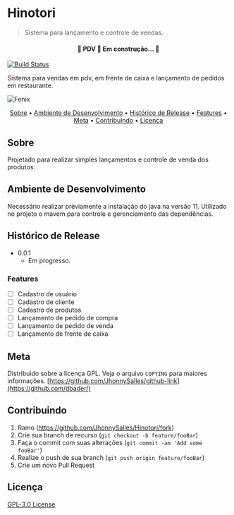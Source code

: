 # Hinotori
> Sistema para lançamento e controle de vendas.

<h4 align="center"> 
	🚧  PDV 🚀 Em construção...  🚧
</h4>

[![Build Status][travis-image]][travis-url]

Sistema para vendas em pdv, em frente de caixa e lançamento de pedidos em restaurante.

![Fenix](https://user-images.githubusercontent.com/43912638/99855765-4dfcbe00-2b66-11eb-95c2-25636275a009.png)

<p align="center">
 <a href="#Sobre">Sobre</a> •
 <a href="#Ambiente-de-Desenvolvimento">Ambiente de Desenvolvimento</a> • 
 <a href="#Histórico-de-Release">Histórico de Release</a> • 
 <a href="#Features">Features</a> • 
 <a href="#Meta">Meta</a> • 
 <a href="#Contribuindo">Contribuindo</a> • 
 <a href="#Licença">Licença</a>
</p>

## Sobre

Projetado para realizar simples lançamentos e controle de venda dos produtos.

## Ambiente de Desenvolvimento

Necessário realizar préviamente a instalação do java na versão 11.
Utilizado no projeto o mavem para controle e gerenciamento das dependências.

## Histórico de Release

* 0.0.1
    * Em progresso.

### Features

- [ ] Cadastro de usuário
- [ ] Cadastro de cliente
- [ ] Cadastro de produtos
- [ ] Lançamento de pedido de compra
- [ ] Lançamento de pedido de venda
- [ ] Lançamento de frente de caixa

## Meta

Distribuido sobre a licença GPL. Veja o arquivo ``COPYING`` para maiores informações.
[https://github.com/JhonnySalles/github-link](https://github.com/dbader/)

## Contribuindo

1. Ramo (<https://github.com/JhonnySalles/Hinotori/fork>)
2. Crie sua branch de recurso (`git checkout -b feature/fooBar`)
3. Faça o commit com suas alterações (`git commit -am 'Add some fooBar'`)
4. Realize o push de sua branch (`git push origin feature/fooBar`)
5. Crie um novo Pull Request

<!-- Markdown link & img dfn's -->

[travis-image]: https://img.shields.io/travis/dbader/node-datadog-metrics/master.svg?style=flat-square
[travis-url]: https://travis-ci.org/dbader/node-datadog-metrics
[wiki]: https://github.com/yourname/Hinotori/wiki

## Licença

[GPL-3.0 License](https://github.com/JhonnySalles/Hinotori/blob/master/COPYING)
